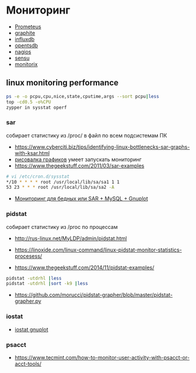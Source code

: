 # Мониторинг



 * [Prometeus](https://prometheus.io/docs/introduction/overview/)
 * [graphite](http://graphite.readthedocs.org/en/latest/)
 * [influxdb](https://influxdata.com/)
 * [opentsdb](http://opentsdb.net/)
 * [nagios](https://www.nagios.org/)
 * [sensu](https://sensuapp.org/)
 * [monitorix](https://www.monitorix.org/features.html)

## linux monitoring performance


```bash
ps -e -o pcpu,cpu,nice,state,cputime,args --sort pcpu|less
top -cd0.5 -o%CPU
zypper in sysstat operf
```


### sar

собирает статистику из /proc/ в файл по всем подсистемам ПК

 * https://www.cyberciti.biz/tips/identifying-linux-bottlenecks-sar-graphs-with-ksar.html
 * [рисовалка графиков](https://github.com/vlsi/ksar) умеет запускать мониторинг
 * https://www.thegeekstuff.com/2011/03/sar-examples

 ```bash
# vi /etc/cron.d/sysstat
*/10 * * * * root /usr/local/lib/sa/sa1 1 1
53 23 * * * root /usr/local/lib/sa/sa2 -A
 ```

 * [Мониторинг для бедных или SAR + MySQL + Gnuplot](https://habr.com/ru/post/252201/)

### pidstat

собирает статистику из /proc по процессам

 * http://rus-linux.net/MyLDP/admin/pidstat.html

 * https://linoxide.com/linux-command/linux-pidstat-monitor-statistics-procesess/
 * https://www.thegeekstuff.com/2014/11/pidstat-examples/
```bash
pidstat -utdrhl |less
pidstat -utdrhl |sort -k9 |less
```
 * https://github.com/morucci/pidstat-grapher/blob/master/pidstat-grapher.py

### iostat

 * [iostat gnuplot](https://github.com/markcurtis1970/graph-iostats)

### psacct

 * https://www.tecmint.com/how-to-monitor-user-activity-with-psacct-or-acct-tools/